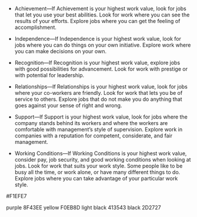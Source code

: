 * Achievement—If Achievement is your highest work value, look for
jobs that let you use your best abilities. Look for work where you can
see the results of your efforts. Explore jobs where you can get
the feeling of accomplishment.

* Independence—If Independence is your highest work value, look for
jobs where you can do things on your own initiative. Explore work
where you can make decisions on your own.

* Recognition—If Recognition is your highest work value, explore jobs
with good possibilities for advancement. Look for work with prestige or
with potential for leadership.

* Relationships—If Relationships is your highest work value, look
for jobs where your co-workers are friendly. Look for work that lets
you be of service to others. Explore jobs that do not make you do
anything that goes against your sense of right and wrong.

* Support—If Support is your highest work value, look for jobs where
the company stands behind its workers and where the workers are
comfortable with management’s style of supervision. Explore work in
companies with a reputation for competent, considerate, and fair
management.

* Working Conditions—If Working Conditions is your highest work
value, consider pay, job security, and good working conditions
when looking at jobs. Look for work that suits your work style.
Some people like to be busy all the time, or work alone, or have
many different things to do. Explore jobs where you can take
advantage of your particular work style.

#F1EFE7

purple 8F43EE
yellow F0EB8D
light black 413543
black 2D2727